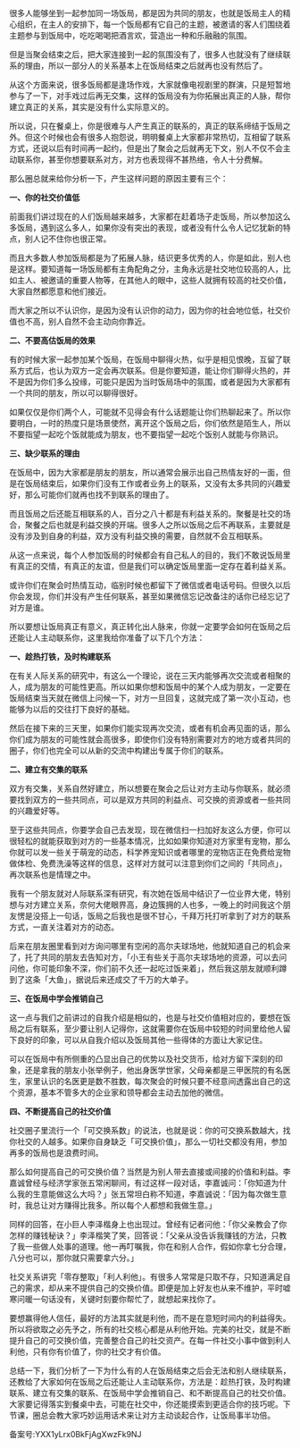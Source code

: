很多人能够坐到一起参加同一场饭局，都是因为共同的朋友，也就是饭局主人的精心组织，在主人的安排下，每一个饭局都有它自己的主题，被邀请的客人们围绕着主题参与到饭局中，吃吃喝喝把酒言欢，营造出一种和乐融融的氛围。

但是当聚会结束之后，把大家连接到一起的氛围没有了，很多人也就没有了继续联系的理由，所以一部分人的关系基本上在饭局结束之后就再也没有然后了。

从这个方面来说，很多饭局都是逢场作戏，大家就像电视剧里的群演，只是短暂地参与了一下，对手戏过后再无交集，这样的饭局没有为你拓展出真正的人脉，帮你建立真正的关系，其实是没有什么实际意义的。

所以说，只在餐桌上，你是很难与人产生真正的联系的，真正的联系缔结于饭局之外。但这个时候也会有很多人抱怨说，明明餐桌上大家都非常热切，互相留了联系方式，还说以后有时间再一起约，但是出了聚会之后就再无下文，别人不仅不会主动联系你，甚至你想要联系对方，对方也表现得不甚热络，令人十分费解。

那么圈总就来给你分析一下，产生这样问题的原因主要有三个：

**一、你的社交价值低**

前面我们讲过现在的人们饭局越来越多，大家都在赶着场子走饭局，所以参加这么多饭局，遇到这么多人，如果你没有突出的表现，或者没有什么令人记忆犹新的特点，别人记不住你也很正常。

而且大多数人参加饭局都是为了拓展人脉，结识更多优秀的人，你是如此，别人也是这样。要知道每一场饭局都有主角配角之分，主角永远是社交地位较高的人，比如主人、被邀请的重要人物等，在其他人的眼中，这些人就拥有较高的社交价值，大家自然都愿意和他们接近。

而大家之所以不认识你，是因为没有认识你的动力，因为你的社会地位低，社交价值也不高，别人自然不会主动向你靠近。

**二、不要高估饭局的效果**

有的时候大家一起参加某个饭局，在饭局中聊得火热，似乎是相见恨晚，互留了联系方式后，也认为双方一定会再次联系。但是你要知道，能让你们聊得火热的，并不是因为你们多么投缘，可能只是因为当时饭局场中的氛围，或者是因为大家都有一个共同的朋友，所以可以聊得很好。

如果仅仅是你们两个人，可能就不见得会有什么话题能让你们热聊起来了。所以你要明白，一时的热度只是场景使然，离开这个饭局之后，你们依然是陌生人，所以不要指望一起吃个饭就能成为朋友，也不要指望一起吃个饭别人就能与你熟识。

**三、缺少联系的理由**

在饭局中，因为大家都是朋友的朋友，所以通常会展示出自己热情友好的一面，但是在饭局结束后，如果你们没有工作或者业务上的联系，又没有太多共同的兴趣爱好，那么可能你们就再也找不到联系的理由了。

而且饭局之后还能互相联系的人，百分之八十都是有利益关系的。聚餐是社交的场合，聚餐之后也就是利益交换的开端。很多人之所以饭局之后不再联系，主要就是没有涉及到自身的利益，双方没有利益交换的需要，自然就不会互相联系。

从这一点来说，每个人参加饭局的时候都会有自己私人的目的，我们不敢说饭局里有真正的交情，有真正的友谊，但是我们可以确定饭局里面一定存在着利益关系。

或许你们在聚会时热情互动，临别时候也都留下了微信或者电话号码。但很久以后你会发现，你们并没有产生任何联系，甚至如果微信忘记改备注的话你已经忘记了对方是谁。

所以要想让饭局真正有意义，真正转化出人脉来，你就一定要学会如何在饭局之后还能让人主动联系你，这里我给你准备了以下几个方法：

**一、趁热打铁，及时构建联系**

在有关人际关系的研究中，有这么一个理论，说在三天内能够再次交流或者相聚的人，成为朋友的可能性更高。所以如果你想和饭局中的某个人成为朋友，一定要在饭局结束当天就在微信上问候一下，对方一旦回复，这就完成了第一次小互动，也能够为以后的交往打下良好的基础。

然后在接下来的三天里，如果你们能实现再次交流，或者有机会再见面的话，那么你们成为朋友的可能性就会高很多，即使你们没有特别需要对方的地方或者共同的圈子，你们也完全可以从新的交流中构建出专属于你们的联系。

**二、建立有交集的联系**

双方有交集，关系自然好建立，所以想要在聚会之后让对方主动与你联系，就必须要找到双方的一些共同点，可以是双方共同的利益点、可交换的资源或者一些共同的兴趣爱好等。

至于这些共同点，你要学会自己去发现，现在微信扫一扫加好友这么方便，你可以很轻松的就能获取到对方的一些基本情况，比如如果你知道对方家里有宠物，那么你就可以发一些关于萌宠的动态，科学养宠知识或者哪里的宠物店正在免费给宠物做体检、免费洗澡等这样的信息，这样对方就可以注意到你们之间的「共同点」，再次联系也是情理之中。

我有一个朋友就对人际联系深有研究，有次她在饭局中结识了一位业界大佬，特别想与对方建立关系，奈何大佬眼界高，身边簇拥的人也多，一晚上的时间我这个朋友愣是没搭上一句话，饭局之后我也是很不甘心，千拜万托打听拿到了对方的联系方式，一直关注着对方的动态。

后来在朋友圈里看到对方询问哪里有空闲的高尔夫球场地，他就知道自己的机会来了，托了共同的朋友去告知对方，「小王有些关于高尔夫球场地的资源，可以去问问他，你可能印象不深，你们前不久还一起吃过饭来着」，然后我这朋友就顺利蹲到了这条「大鱼」，据说后来还成交了千万的大单子。

**三、在饭局中学会推销自己**

这一点与我们之前讲过的自我介绍是相似的，也是与社交价值相对应的，要想在饭局之后有联系，至少要让别人记得你，这就需要你在饭局中较短的时间里给他人留下良好的印象，可以从自我介绍以及饭局其他一些得体的方面让大家记住。

可以在饭局中有所侧重的凸显出自己的优势以及社交货币，给对方留下深刻的印象，还是拿我的朋友小张举例子，他出身医学世家，父母亲都是三甲医院的有名医生，家里认识的名医更是数不胜数，每次聚会的时候只要不经意间透露出自己的这个资源，基本不管多大的企业家和领导都会主动去加他的微信。

**四、不断提高自己的社交价值**

社交圈子里流行一个「可交换系数」的说法，也就是说：你的可交换系数越大，找你社交的人越多。如果你自身缺乏「可交换价值」，那么一切社交都没有用，参加再多的饭局也是浪费时间。

那么如何提高自己的可交换价值？当然是为别人带去直接或间接的价值和利益。李嘉诚曾经与经济学家张五常闲聊间，有过这样一段对话，李嘉诚问：「你知道为什么我的生意能做这么大吗？」张五常坦白称不知道，李嘉诚说：「因为每次做生意时，我总让对方赚得比我多。所以每个人都想和我做生意。」

同样的回答，在小巨人李泽楷身上也出现过。曾经有记者问他：「你父亲教会了你怎样的赚钱秘诀？」李泽楷笑了笑，回答说：「父亲从没告诉我赚钱的方法，只教了我一些做人处事的道理。他一再叮嘱我，你在和别人合作，假如你拿七分合理，八分也可以，那你就只需要拿六分。」

社交关系讲究「零存整取」「利人利他」。有很多人常常是只取不存，只知道满足自己的需求，却从来不提供自己的交换价值。即便是加上好友也从来不维护，平时嘘寒问暖一句话没有，关键时刻要你帮忙了，就想起来找你了。

要想赢得他人信任，最好的方法其实就是利他，而不是在意短时间内的利益得失。所以将欲取之必先予之，所有的社交核心都是从利他开始。完美的社交，就是不断提升自己的可交换价值，完善整合自己的社交资产。在每一件社交小事中做到利人利他，只有你有价值了，你的社交才有价值。

总结一下，我们分析了一下为什么有的人在饭局结束之后会无法和别人继续联系，还教给了大家如何在饭局之后还能让人主动联系你，方法是：趁热打铁，及时构建联系、建立有交集的联系、在饭局中学会推销自己、和不断提高自己的社交价值。大家要记得落实到餐桌中去，可能在社交中，你还能摸索到更适合你的技巧呢。下节课，圈总会教大家巧妙运用话术来让对方主动谈起合作，让饭局事半功倍。

备案号:YXX1yLrx0BkFjAgXwzFk9NJ